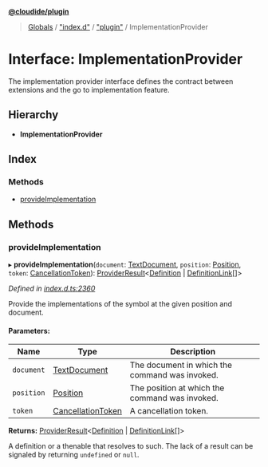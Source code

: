 **[@cloudide/plugin](../README.md)**

> [Globals](../README.md) / ["index.d"](../modules/_index_d_.md) / ["plugin"](../modules/_index_d_._plugin_.md) / ImplementationProvider

# Interface: ImplementationProvider

The implementation provider interface defines the contract between extensions and
the go to implementation feature.

## Hierarchy

* **ImplementationProvider**

## Index

### Methods

* [provideImplementation](_index_d_._plugin_.implementationprovider.md#provideimplementation)

## Methods

### provideImplementation

▸ **provideImplementation**(`document`: [TextDocument](_index_d_._plugin_.textdocument.md), `position`: [Position](../classes/_index_d_._plugin_.position.md), `token`: [CancellationToken](_index_d_._plugin_.cancellationtoken.md)): [ProviderResult](../modules/_index_d_._plugin_.md#providerresult)\<[Definition](../modules/_index_d_._plugin_.md#definition) \| [DefinitionLink](../modules/_index_d_._plugin_.md#definitionlink)[]>

*Defined in [index.d.ts:2360](https://github.com/huaweicloud/cloudide-plugin-api/blob/1ab5ef8/index.d.ts#L2360)*

Provide the implementations of the symbol at the given position and document.

#### Parameters:

Name | Type | Description |
------ | ------ | ------ |
`document` | [TextDocument](_index_d_._plugin_.textdocument.md) | The document in which the command was invoked. |
`position` | [Position](../classes/_index_d_._plugin_.position.md) | The position at which the command was invoked. |
`token` | [CancellationToken](_index_d_._plugin_.cancellationtoken.md) | A cancellation token. |

**Returns:** [ProviderResult](../modules/_index_d_._plugin_.md#providerresult)\<[Definition](../modules/_index_d_._plugin_.md#definition) \| [DefinitionLink](../modules/_index_d_._plugin_.md#definitionlink)[]>

A definition or a thenable that resolves to such. The lack of a result can be
signaled by returning `undefined` or `null`.
